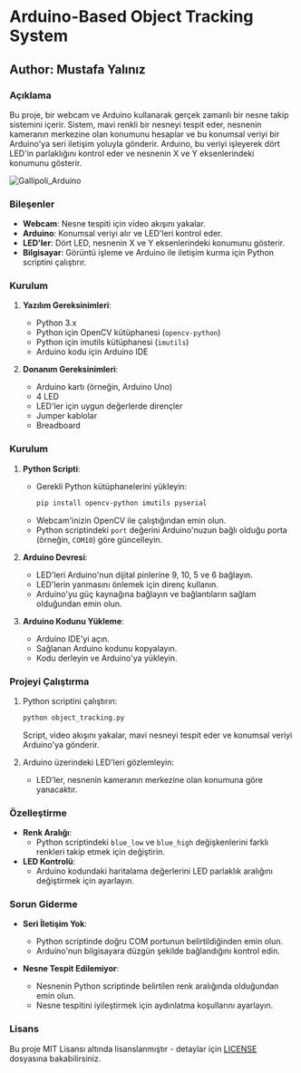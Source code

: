 # Arduino-Based Object Tracking System

## Author: Mustafa Yalınız

### Açıklama
Bu proje, bir webcam ve Arduino kullanarak gerçek zamanlı bir nesne takip sistemini içerir. Sistem, mavi renkli bir nesneyi tespit eder, nesnenin kameranın merkezine olan konumunu hesaplar ve bu konumsal veriyi bir Arduino'ya seri iletişim yoluyla gönderir. Arduino, bu veriyi işleyerek dört LED'in parlaklığını kontrol eder ve nesnenin X ve Y eksenlerindeki konumunu gösterir.


![Gallipoli_Arduino](images/Arduino_serial.gif)


### Bileşenler
- **Webcam**: Nesne tespiti için video akışını yakalar.
- **Arduino**: Konumsal veriyi alır ve LED'leri kontrol eder.
- **LED'ler**: Dört LED, nesnenin X ve Y eksenlerindeki konumunu gösterir.
- **Bilgisayar**: Görüntü işleme ve Arduino ile iletişim kurma için Python scriptini çalıştırır.

### Kurulum
1. **Yazılım Gereksinimleri**:
   - Python 3.x
   - Python için OpenCV kütüphanesi (`opencv-python`)
   - Python için imutils kütüphanesi (`imutils`)
   - Arduino kodu için Arduino IDE

2. **Donanım Gereksinimleri**:
   - Arduino kartı (örneğin, Arduino Uno)
   - 4 LED
   - LED'ler için uygun değerlerde dirençler
   - Jumper kablolar
   - Breadboard

### Kurulum
1. **Python Scripti**:
   - Gerekli Python kütüphanelerini yükleyin:
     ```bash
     pip install opencv-python imutils pyserial
     ```
   - Webcam'inizin OpenCV ile çalıştığından emin olun.
   - Python scriptindeki `port` değerini Arduino'nuzun bağlı olduğu porta (örneğin, `COM10`) göre güncelleyin.

2. **Arduino Devresi**:
   - LED'leri Arduino'nun dijital pinlerine 9, 10, 5 ve 6 bağlayın.
   - LED'lerin yanmasını önlemek için direnç kullanın.
   - Arduino'yu güç kaynağına bağlayın ve bağlantıların sağlam olduğundan emin olun.

3. **Arduino Kodunu Yükleme**:
   - Arduino IDE'yi açın.
   - Sağlanan Arduino kodunu kopyalayın.
   - Kodu derleyin ve Arduino'ya yükleyin.

### Projeyi Çalıştırma
1. Python scriptini çalıştırın:
   ```bash
   python object_tracking.py
   ```
   Script, video akışını yakalar, mavi nesneyi tespit eder ve konumsal veriyi Arduino'ya gönderir.

2. Arduino üzerindeki LED'leri gözlemleyin:
   - LED'ler, nesnenin kameranın merkezine olan konumuna göre yanacaktır.

### Özelleştirme
- **Renk Aralığı**:
  - Python scriptindeki `blue_low` ve `blue_high` değişkenlerini farklı renkleri takip etmek için değiştirin.
- **LED Kontrolü**:
  - Arduino kodundaki haritalama değerlerini LED parlaklık aralığını değiştirmek için ayarlayın.

### Sorun Giderme
- **Seri İletişim Yok**:
  - Python scriptinde doğru COM portunun belirtildiğinden emin olun.
  - Arduino'nun bilgisayara düzgün şekilde bağlandığını kontrol edin.

- **Nesne Tespit Edilemiyor**:
  - Nesnenin Python scriptinde belirtilen renk aralığında olduğundan emin olun.
  - Nesne tespitini iyileştirmek için aydınlatma koşullarını ayarlayın.

### Lisans
Bu proje MIT Lisansı altında lisanslanmıştır - detaylar için [LICENSE](LICENSE) dosyasına bakabilirsiniz.
